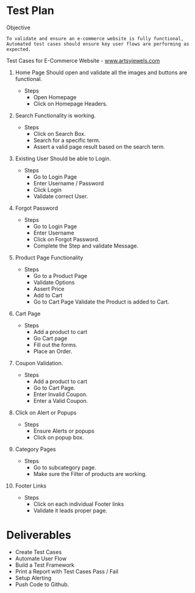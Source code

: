 Test Plan
===================

Objective 

    To validate and ensure an e-commerce website is fully functional, Automated test cases should ensure key user flows are performing as expected. 
    
Test Cases for E-Commerce Website - www.artsyjewels.com
1) Home Page Should open and validate all the images and buttons are functional.
    - Steps 
        - Open Homepage
        - Click on Homepage Headers.

2) Search Functionality is working.
    - Steps
        - Click on Search Box. 
        - Search for a specific term.
        - Assert a valid page result based on the search term.
    
3) Existing User Should be able to Login.
    - Steps
        - Go to Login Page
        - Enter Username / Password
        - Click Login
        - Validate correct User.
4) Forgot Password
    - Steps 
        - Go to Login Page
        - Enter Username
        - Click on Forgot Password.
        - Complete the Step and validate Message. 
5) Product Page Functionality
     - Steps 
        - Go to a Product Page
        - Validate Options 
        - Assert Price 
        - Add to Cart
        - Go to Cart Page Validate the Product is added to Cart.
6) Cart Page 
    - Steps
        - Add a product to cart
        - Go Cart page
        - Fill out the forms.
        - Place an Order. 
7) Coupon Validation. 
    - Steps 
        - Add a product to cart
        - Go to Cart Page.
        - Enter Invalid Coupon.
        - Enter a Valid Coupon. 
8) Click on Alert or Popups
    - Steps 
        - Ensure Alerts or popups
        - Click on popup box. 
9) Category Pages
    - Steps 
        - Go to subcategory page.
        - Make sure the Filter of products are working.
10) Footer Links 
    - Steps
        - Click on each individual Footer links
        - Validate it leads proper page.

Deliverables
=================

- Create Test Cases
- Automate User Flow
- Build a Test Framework
- Print a Report with Test Cases Pass / Fail
- Setup Alerting
- Push Code to Github.